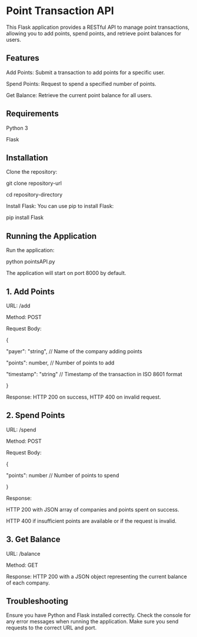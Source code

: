 # Point Transaction API

This Flask application provides a RESTful API to manage point transactions, allowing you to add points, spend points, and retrieve point balances for users.

## Features

Add Points: Submit a transaction to add points for a specific user.

Spend Points: Request to spend a specified number of points.

Get Balance: Retrieve the current point balance for all users.

## Requirements

Python 3

Flask

## Installation

Clone the repository:

git clone repository-url

cd repository-directory

Install Flask: You can use pip to install Flask:

pip install Flask

## Running the Application

Run the application:

python pointsAPI.py

The application will start on port 8000 by default. 

## 1. Add Points

URL: /add

Method: POST

Request Body:

{

  "payer": "string", // Name of the company adding points
  
  "points": number,   // Number of points to add
  
  "timestamp": "string" // Timestamp of the transaction in ISO 8601 format
  
}

Response: HTTP 200 on success, HTTP 400 on invalid request.

## 2. Spend Points

URL: /spend

Method: POST

Request Body:

{

  "points": number // Number of points to spend
  
}

Response:

HTTP 200 with JSON array of companies and points spent on success.

HTTP 400 if insufficient points are available or if the request is invalid.

## 3. Get Balance

URL: /balance

Method: GET

Response: HTTP 200 with a JSON object representing the current balance of each company.

## Troubleshooting
Ensure you have Python and Flask installed correctly.
Check the console for any error messages when running the application.
Make sure you send requests to the correct URL and port.
